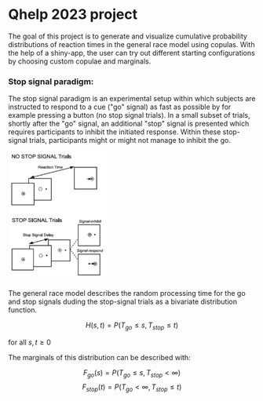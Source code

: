 # Qhelp 2023 project 

The goal of this project is to generate and visualize cumulative probability distributions of reaction times in the general race model using copulas. With the help of a shiny-app, the user can try out different starting configurations by choosing custom copulae and marginals. 

### Stop signal paradigm: 
The stop signal paradigm is an experimental setup within which subjects are instructed to respond to a cue ("go" signal) as fast as possible by for example pressing a button (no stop signal trials). In a small subset of trials, shortly after the "go" signal, an additional "stop" signal is presented which requires participants to inhibit the initiated response. Within these stop-signal trials, participants might or might not manage to inhibit the go. 

<img src="images/stop_signal_paradigm.png" alt="drawing" width="200"/>

The general race model describes the random processing time for the go and stop signals duding the stop-signal trials as a bivariate distribution function.  

$$ H(s, t) = P(T_{go} \le s, T_{stop} \le t) $$ 

for all $s,t \ge 0$  

The marginals of this distribution can be described with: 

$$ F_{go}(s) = P(T_{go} \le s, T_{stop} < \infty) $$
$$ F_{stop}(t) = P(T_{go} < \infty, T_{stop} \le t) $$









